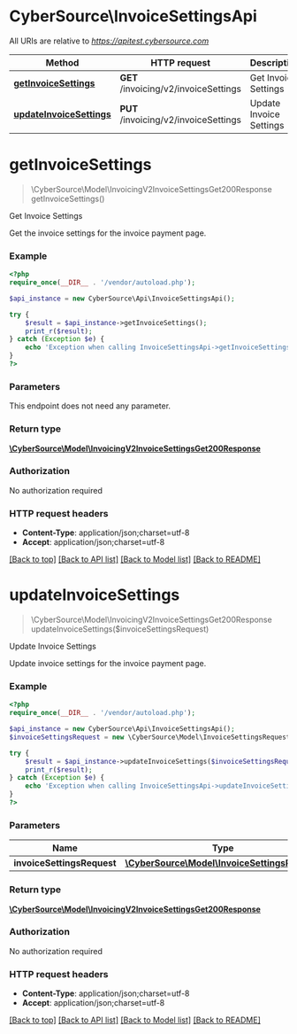 # CyberSource\InvoiceSettingsApi

All URIs are relative to *https://apitest.cybersource.com*

Method | HTTP request | Description
------------- | ------------- | -------------
[**getInvoiceSettings**](InvoiceSettingsApi.md#getInvoiceSettings) | **GET** /invoicing/v2/invoiceSettings | Get Invoice Settings
[**updateInvoiceSettings**](InvoiceSettingsApi.md#updateInvoiceSettings) | **PUT** /invoicing/v2/invoiceSettings | Update Invoice Settings


# **getInvoiceSettings**
> \CyberSource\Model\InvoicingV2InvoiceSettingsGet200Response getInvoiceSettings()

Get Invoice Settings

Get the invoice settings for the invoice payment page.

### Example
```php
<?php
require_once(__DIR__ . '/vendor/autoload.php');

$api_instance = new CyberSource\Api\InvoiceSettingsApi();

try {
    $result = $api_instance->getInvoiceSettings();
    print_r($result);
} catch (Exception $e) {
    echo 'Exception when calling InvoiceSettingsApi->getInvoiceSettings: ', $e->getMessage(), PHP_EOL;
}
?>
```

### Parameters
This endpoint does not need any parameter.

### Return type

[**\CyberSource\Model\InvoicingV2InvoiceSettingsGet200Response**](../Model/InvoicingV2InvoiceSettingsGet200Response.md)

### Authorization

No authorization required

### HTTP request headers

 - **Content-Type**: application/json;charset=utf-8
 - **Accept**: application/json;charset=utf-8

[[Back to top]](#) [[Back to API list]](../../README.md#documentation-for-api-endpoints) [[Back to Model list]](../../README.md#documentation-for-models) [[Back to README]](../../README.md)

# **updateInvoiceSettings**
> \CyberSource\Model\InvoicingV2InvoiceSettingsGet200Response updateInvoiceSettings($invoiceSettingsRequest)

Update Invoice Settings

Update invoice settings for the invoice payment page.

### Example
```php
<?php
require_once(__DIR__ . '/vendor/autoload.php');

$api_instance = new CyberSource\Api\InvoiceSettingsApi();
$invoiceSettingsRequest = new \CyberSource\Model\InvoiceSettingsRequest(); // \CyberSource\Model\InvoiceSettingsRequest | 

try {
    $result = $api_instance->updateInvoiceSettings($invoiceSettingsRequest);
    print_r($result);
} catch (Exception $e) {
    echo 'Exception when calling InvoiceSettingsApi->updateInvoiceSettings: ', $e->getMessage(), PHP_EOL;
}
?>
```

### Parameters

Name | Type | Description  | Notes
------------- | ------------- | ------------- | -------------
 **invoiceSettingsRequest** | [**\CyberSource\Model\InvoiceSettingsRequest**](../Model/InvoiceSettingsRequest.md)|  |

### Return type

[**\CyberSource\Model\InvoicingV2InvoiceSettingsGet200Response**](../Model/InvoicingV2InvoiceSettingsGet200Response.md)

### Authorization

No authorization required

### HTTP request headers

 - **Content-Type**: application/json;charset=utf-8
 - **Accept**: application/json;charset=utf-8

[[Back to top]](#) [[Back to API list]](../../README.md#documentation-for-api-endpoints) [[Back to Model list]](../../README.md#documentation-for-models) [[Back to README]](../../README.md)

